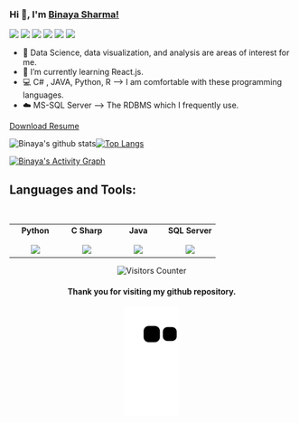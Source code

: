### Hi 👋,  I'm [Binaya Sharma!](https://sharmabinaya.com.np/) 

<!-- <p>
    <a href="mailto:mebinayasharma@gmail.com"><img src="https://img.shields.io/badge/Email-%23E4405F.svg?&style=for-the-badge&logo=gmail&logoColor=white" height=25></a>
  <a href="https://twitter.com/binayasharma_"><img src="https://img.shields.io/badge/twitter-%231DA1F2.svg?&style=for-the-badge&logo=twitter&logoColor=white" height=25></a>
  <a href="https://www.linkedin.com/in/binayasharma/"><img src="https://img.shields.io/badge/linkedin-%230077B5.svg?&style=for-the-badge&logo=linkedin&logoColor=white" height=25></a>
  <a href="https://www.instagram.com/sbinaya_/"><img src="https://img.shields.io/badge/instagram-%23E4405F.svg?&style=for-the-badge&logo=instagram&logoColor=white" height=25></a>
  <a href="https://sharmabinaya.com.np"><img src="https://img.shields.io/badge/website-25D366?style=for-the-badge&logo=website&logoColor=white" height=25></a>
</p> -->
<p>
<p align="left">

<a href = "https://www.linkedin.com/in/binayasharma/"><img src="https://img.icons8.com/fluent/48/000000/linkedin.png"/></a>
<a href = "https://twitter.com/binayasharma_"><img src="https://img.icons8.com/fluent/48/000000/twitter.png"/></a>
<a href = "https://www.instagram.com/sbinaya_/"><img src="https://img.icons8.com/fluent/48/000000/instagram-new.png"/></a>
<a href = "https://www.youtube.com/channel/"><img src="https://img.icons8.com/color/48/000000/youtube-play.png"/></a>
<a href="mailto:mebinayasharma@gmail.com"><img src="https://img.icons8.com/color/72/gmail-new.png"></a>
<a href="https://sharmabinaya.com.np"><img src="https://img.icons8.com/ios/344/domain.png"></a>
</p>
    </p>

- 👀 Data Science, data visualization, and analysis are areas of interest for me.
- 🌱 I’m currently learning React.js.
- 💻 C# , JAVA, Python, R --> I am comfortable with these programming languages. 
- ☁️ MS-SQL Server --> The RDBMS which I frequently use.
<!--- - 💞️ I’m looking to collaborate on ... --->


[Download Resume](https://sharmabinaya.com.np/)

<!-- ![Binaya's GitHub stats](https://github-readme-stats.vercel.app/api?username=mebinaya&show_icons=true&theme=radical) -->

<!-- [![Top Langs](https://github-readme-stats.vercel.app/api/top-langs/?username=mebinaya&layout=compact)](https://github.com/mebinaya/github-readme-stats) -->

![Binaya's github stats](https://github-readme-stats.vercel.app/api?username=mebinaya&count_private=true&show_icons=true&theme=radical)<a href="https://github.com/mebinaya">[![Top Langs](https://github-readme-stats.vercel.app/api/top-langs/?username=mebinaya&layout=compact&theme=dark)](https://github.com/mebinaya)</a>

<a href="https://github.com/mebinaya/github-readme-activity-graph"><img alt="Binaya's Activity Graph" src="https://activity-graph.herokuapp.com/graph?username=mebinaya&bg_color=0D1117&color=5BCDEC&line=5BCDEC&point=FFFFFF&hide_border=true" /></a>

## Languages and Tools:
<br/>
<center>
<table>
<tbody align="center">
   
<td align="center" width="25%">
<span><b><center>Python</center></b></span><br/> 
<img height=75px src="https://img.icons8.com/color/2x/python.png"> 
</td>

<td align="center" width="25%">
<span><b><center>C Sharp</center></b></span><br/> 
<img height=75px src="https://seeklogo.com/images/C/c-sharp-c-logo-02F17714BA-seeklogo.com.png"> 
</td>
     
     
  <td align="center" width="25%">
<span><b><center>Java</center></b></span><br/> 
<img height=75px src="https://seeklogo.com/images/J/java-logo-7833D1D21A-seeklogo.com.png"> 
</td>
     
 <td align="center" width="25%">
<span><b><center>SQL Server</center></b></span><br/> 
<img height=75px src="https://seeklogo.com/images/M/microsoft-sql-server-logo-96AF49E2B3-seeklogo.com.png"> 
</td>
         
   



</tbody>
</table>

<img src="https://visitor-badge.glitch.me/badge?page_id=mebinaya.mebinaya" alt="Visitors Counter">
    
#### <p align="center"> Thank you for visiting my github repository. </p>

<!--     https://dev.to/mishmanners/how-to-enable-github-actions-on-your-profile-readme-for-a-contribution-graph-4l66 -->
<p align="center">
  <img src="https://github.com/mebinaya/mebinaya/raw/output/github-contribution-grid-snake.svg" alt="snake"></center>
</p>
